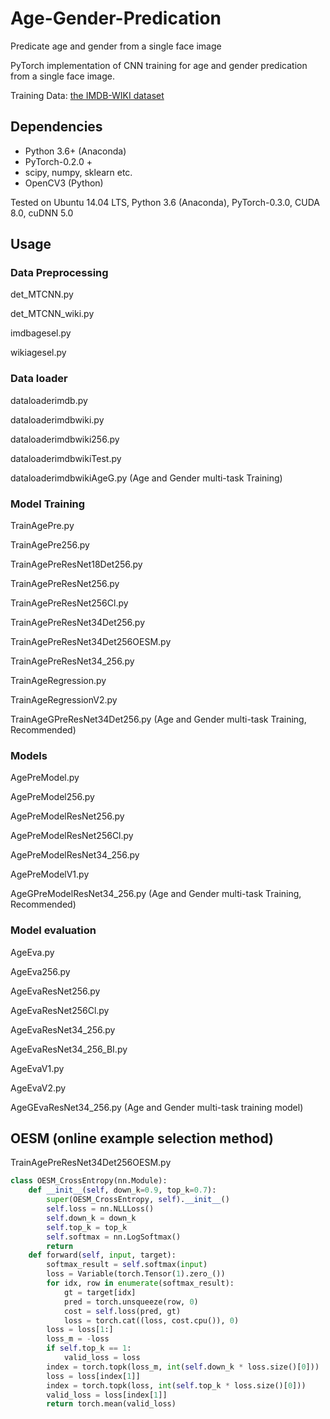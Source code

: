 # Age-Gender-Predication
Predicate age and gender from a single face image

PyTorch implementation of CNN training for age and gender predication from a single face image.

Training Data: [the IMDB-WIKI dataset](https://data.vision.ee.ethz.ch/cvl/rrothe/imdb-wiki/)

## Dependencies
- Python 3.6+ (Anaconda)
- PyTorch-0.2.0 +
- scipy, numpy, sklearn etc.
- OpenCV3 (Python)

Tested on Ubuntu 14.04 LTS, Python 3.6 (Anaconda), PyTorch-0.3.0, CUDA 8.0, cuDNN 5.0

## Usage
### Data Preprocessing
det_MTCNN.py	

det_MTCNN_wiki.py	

imdbagesel.py	

wikiagesel.py

### Data loader
dataloaderimdb.py	

dataloaderimdbwiki.py	

dataloaderimdbwiki256.py	

dataloaderimdbwikiTest.py

dataloaderimdbwikiAgeG.py (Age and Gender multi-task Training)

### Model Training
TrainAgePre.py

TrainAgePre256.py	

TrainAgePreResNet18Det256.py	

TrainAgePreResNet256.py

TrainAgePreResNet256Cl.py

TrainAgePreResNet34Det256.py

TrainAgePreResNet34Det256OESM.py

TrainAgePreResNet34_256.py

TrainAgeRegression.py	

TrainAgeRegressionV2.py

TrainAgeGPreResNet34Det256.py	(Age and Gender multi-task Training, Recommended)

### Models
AgePreModel.py

AgePreModel256.py

AgePreModelResNet256.py

AgePreModelResNet256Cl.py

AgePreModelResNet34_256.py

AgePreModelV1.py

AgeGPreModelResNet34_256.py (Age and Gender multi-task Training, Recommended)

### Model evaluation
AgeEva.py

AgeEva256.py

AgeEvaResNet256.py

AgeEvaResNet256Cl.py

AgeEvaResNet34_256.py

AgeEvaResNet34_256_BI.py

AgeEvaV1.py

AgeEvaV2.py

AgeGEvaResNet34_256.py (Age and Gender multi-task training model)

## OESM (online example selection method)
TrainAgePreResNet34Det256OESM.py

```python
class OESM_CrossEntropy(nn.Module):
    def __init__(self, down_k=0.9, top_k=0.7):
        super(OESM_CrossEntropy, self).__init__()
        self.loss = nn.NLLLoss()
        self.down_k = down_k
        self.top_k = top_k
        self.softmax = nn.LogSoftmax()
        return
    def forward(self, input, target):
        softmax_result = self.softmax(input)
        loss = Variable(torch.Tensor(1).zero_())
        for idx, row in enumerate(softmax_result):
            gt = target[idx]
            pred = torch.unsqueeze(row, 0)
            cost = self.loss(pred, gt)
            loss = torch.cat((loss, cost.cpu()), 0)
        loss = loss[1:]
        loss_m = -loss
        if self.top_k == 1:
            valid_loss = loss
        index = torch.topk(loss_m, int(self.down_k * loss.size()[0]))
        loss = loss[index[1]]
        index = torch.topk(loss, int(self.top_k * loss.size()[0]))
        valid_loss = loss[index[1]]
        return torch.mean(valid_loss)
```
